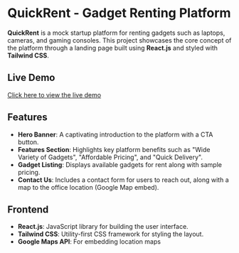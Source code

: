 # QuickRent - Gadget Renting Platform

**QuickRent** is a mock startup platform for renting gadgets such as laptops, cameras, and gaming consoles. This project showcases the core concept of the platform through a landing page built using **React.js** and styled with **Tailwind CSS**.


## Live Demo

[Click here to view the live demo](https://quickrent5.vercel.app/?) 




## Features

- **Hero Banner**: A captivating introduction to the platform with a CTA button.
- **Features Section**: Highlights key platform benefits such as "Wide Variety of Gadgets", "Affordable Pricing", and "Quick Delivery".
- **Gadget Listing**: Displays available gadgets for rent along with sample pricing.
- **Contact Us**: Includes a contact form for users to reach out, along with a map to the office location (Google Map embed).


## Frontend 

- **React.js**: JavaScript library for building the user interface.
- **Tailwind CSS**: Utility-first CSS framework for styling the layout.
- **Google Maps API**: For embedding location maps